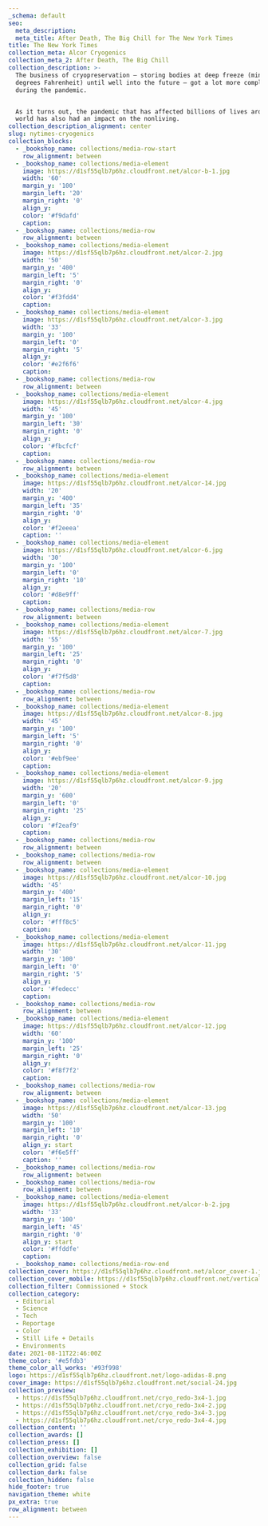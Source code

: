 ```yaml
---
_schema: default
seo:
  meta_description:
  meta_title: After Death, The Big Chill for The New York Times
title: The New York Times
collection_meta: Alcor Cryogenics
collection_meta_2: After Death, The Big Chill
collection_description: >-
  The business of cryopreservation — storing bodies at deep freeze (minus 320
  degrees Fahrenheit) until well into the future — got a lot more complicated
  during the pandemic.


  As it turns out, the pandemic that has affected billions of lives around the
  world has also had an impact on the nonliving.
collection_description_alignment: center
slug: nytimes-cryogenics
collection_blocks:
  - _bookshop_name: collections/media-row-start
    row_alignment: between
  - _bookshop_name: collections/media-element
    image: https://d1sf55qlb7p6hz.cloudfront.net/alcor-b-1.jpg
    width: '60'
    margin_y: '100'
    margin_left: '20'
    margin_right: '0'
    align_y:
    color: '#f9dafd'
    caption:
  - _bookshop_name: collections/media-row
    row_alignment: between
  - _bookshop_name: collections/media-element
    image: https://d1sf55qlb7p6hz.cloudfront.net/alcor-2.jpg
    width: '50'
    margin_y: '400'
    margin_left: '5'
    margin_right: '0'
    align_y:
    color: '#f3fdd4'
    caption:
  - _bookshop_name: collections/media-element
    image: https://d1sf55qlb7p6hz.cloudfront.net/alcor-3.jpg
    width: '33'
    margin_y: '100'
    margin_left: '0'
    margin_right: '5'
    align_y:
    color: '#e2f6f6'
    caption:
  - _bookshop_name: collections/media-row
    row_alignment: between
  - _bookshop_name: collections/media-element
    image: https://d1sf55qlb7p6hz.cloudfront.net/alcor-4.jpg
    width: '45'
    margin_y: '100'
    margin_left: '30'
    margin_right: '0'
    align_y:
    color: '#fbcfcf'
    caption:
  - _bookshop_name: collections/media-row
    row_alignment: between
  - _bookshop_name: collections/media-element
    image: https://d1sf55qlb7p6hz.cloudfront.net/alcor-14.jpg
    width: '20'
    margin_y: '400'
    margin_left: '35'
    margin_right: '0'
    align_y:
    color: '#f2eeea'
    caption: ''
  - _bookshop_name: collections/media-element
    image: https://d1sf55qlb7p6hz.cloudfront.net/alcor-6.jpg
    width: '30'
    margin_y: '100'
    margin_left: '0'
    margin_right: '10'
    align_y:
    color: '#d8e9ff'
    caption:
  - _bookshop_name: collections/media-row
    row_alignment: between
  - _bookshop_name: collections/media-element
    image: https://d1sf55qlb7p6hz.cloudfront.net/alcor-7.jpg
    width: '55'
    margin_y: '100'
    margin_left: '25'
    margin_right: '0'
    align_y:
    color: '#f7f5d8'
    caption:
  - _bookshop_name: collections/media-row
    row_alignment: between
  - _bookshop_name: collections/media-element
    image: https://d1sf55qlb7p6hz.cloudfront.net/alcor-8.jpg
    width: '45'
    margin_y: '100'
    margin_left: '5'
    margin_right: '0'
    align_y:
    color: '#ebf9ee'
    caption:
  - _bookshop_name: collections/media-element
    image: https://d1sf55qlb7p6hz.cloudfront.net/alcor-9.jpg
    width: '20'
    margin_y: '600'
    margin_left: '0'
    margin_right: '25'
    align_y:
    color: '#f2eaf9'
    caption:
  - _bookshop_name: collections/media-row
    row_alignment: between
  - _bookshop_name: collections/media-row
    row_alignment: between
  - _bookshop_name: collections/media-element
    image: https://d1sf55qlb7p6hz.cloudfront.net/alcor-10.jpg
    width: '45'
    margin_y: '400'
    margin_left: '15'
    margin_right: '0'
    align_y:
    color: '#fff8c5'
    caption:
  - _bookshop_name: collections/media-element
    image: https://d1sf55qlb7p6hz.cloudfront.net/alcor-11.jpg
    width: '30'
    margin_y: '100'
    margin_left: '0'
    margin_right: '5'
    align_y:
    color: '#fedecc'
    caption:
  - _bookshop_name: collections/media-row
    row_alignment: between
  - _bookshop_name: collections/media-element
    image: https://d1sf55qlb7p6hz.cloudfront.net/alcor-12.jpg
    width: '60'
    margin_y: '100'
    margin_left: '25'
    margin_right: '0'
    align_y:
    color: '#f8f7f2'
    caption:
  - _bookshop_name: collections/media-row
    row_alignment: between
  - _bookshop_name: collections/media-element
    image: https://d1sf55qlb7p6hz.cloudfront.net/alcor-13.jpg
    width: '50'
    margin_y: '100'
    margin_left: '10'
    margin_right: '0'
    align_y: start
    color: '#f6e5ff'
    caption: ''
  - _bookshop_name: collections/media-row
    row_alignment: between
  - _bookshop_name: collections/media-row
    row_alignment: between
  - _bookshop_name: collections/media-element
    image: https://d1sf55qlb7p6hz.cloudfront.net/alcor-b-2.jpg
    width: '33'
    margin_y: '100'
    margin_left: '45'
    margin_right: '0'
    align_y: start
    color: '#ffddfe'
    caption:
  - _bookshop_name: collections/media-row-end
collection_cover: https://d1sf55qlb7p6hz.cloudfront.net/alcor_cover-1.jpg
collection_cover_mobile: https://d1sf55qlb7p6hz.cloudfront.net/verticalcovers-56.jpg
collection_filter: Commissioned + Stock
collection_category:
  - Editorial
  - Science
  - Tech
  - Reportage
  - Color
  - Still Life + Details
  - Environments
date: 2021-08-11T22:46:00Z
theme_color: '#e5fdb3'
theme_color_all_works: '#93f998'
logo: https://d1sf55qlb7p6hz.cloudfront.net/logo-adidas-8.png
cover_image: https://d1sf55qlb7p6hz.cloudfront.net/social-24.jpg
collection_preview:
  - https://d1sf55qlb7p6hz.cloudfront.net/cryo_redo-3x4-1.jpg
  - https://d1sf55qlb7p6hz.cloudfront.net/cryo_redo-3x4-2.jpg
  - https://d1sf55qlb7p6hz.cloudfront.net/cryo_redo-3x4-3.jpg
  - https://d1sf55qlb7p6hz.cloudfront.net/cryo_redo-3x4-4.jpg
collection_content: ''
collection_awards: []
collection_press: []
collection_exhibition: []
collection_overview: false
collection_grid: false
collection_dark: false
collection_hidden: false
hide_footer: true
navigation_theme: white
px_extra: true
row_alignment: between
---
```

